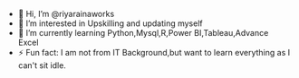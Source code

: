- 👋 Hi, I’m @riyarainaworks
- 👀 I’m interested in Upskilling and updating myself
- 🌱 I’m currently learning Python,Mysql,R,Power BI,Tableau,Advance Excel
- ⚡ Fun fact: I am not from IT Background,but want to learn everything as I can't sit idle.

<!---
riyarainaworks/riyarainaworks is a ✨ special ✨ repository because its `README.md` (this file) appears on your GitHub profile.
You can click the Preview link to take a look at your changes.
--->
